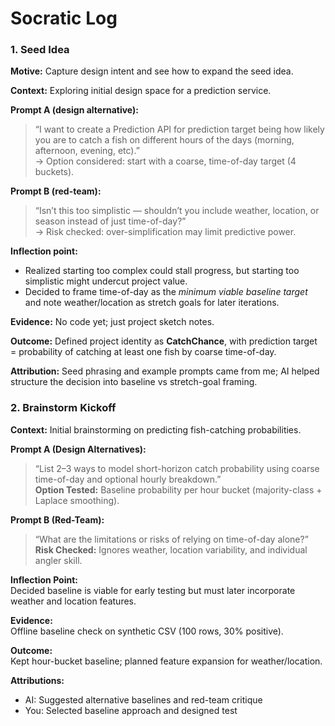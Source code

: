 # Socratic Log

### 1. Seed Idea

**Motive:** Capture design intent and see how to expand the seed idea.  

**Context:** Exploring initial design space for a prediction service.  

**Prompt A (design alternative):**  
> “I want to create a Prediction API for prediction target being how likely you are to catch a fish on different hours of the days (morning, afternoon, evening, etc).”  
→ Option considered: start with a coarse, time-of-day target (4 buckets).  

**Prompt B (red-team):**  
> “Isn’t this too simplistic — shouldn’t you include weather, location, or season instead of just time-of-day?”  
→ Risk checked: over-simplification may limit predictive power.  

**Inflection point:**  
- Realized starting too complex could stall progress, but starting too simplistic might undercut project value.  
- Decided to frame time-of-day as the *minimum viable baseline target* and note weather/location as stretch goals for later iterations.  

**Evidence:** No code yet; just project sketch notes.  

**Outcome:** Defined project identity as **CatchChance**, with prediction target = probability of catching at least one fish by coarse time-of-day.  

**Attribution:** Seed phrasing and example prompts came from me; AI helped structure the decision into baseline vs stretch-goal framing.  

### 2. Brainstorm Kickoff
**Context:** Initial brainstorming on predicting fish-catching probabilities.  

**Prompt A (Design Alternatives):**  
> “List 2–3 ways to model short-horizon catch probability using coarse time-of-day and optional hourly breakdown.”  
**Option Tested:** Baseline probability per hour bucket (majority-class + Laplace smoothing).  

**Prompt B (Red-Team):**  
> “What are the limitations or risks of relying on time-of-day alone?”  
**Risk Checked:** Ignores weather, location variability, and individual angler skill.  

**Inflection Point:**  
Decided baseline is viable for early testing but must later incorporate weather and location features.  

**Evidence:**  
Offline baseline check on synthetic CSV (100 rows, 30% positive).  

**Outcome:**  
Kept hour-bucket baseline; planned feature expansion for weather/location.  

**Attributions:**  
- AI: Suggested alternative baselines and red-team critique  
- You: Selected baseline approach and designed test  